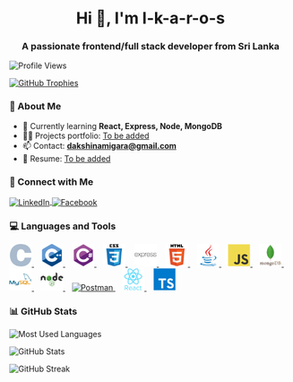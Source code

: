 <h1 align="center">Hi 👋, I'm I-k-a-r-o-s</h1>
<h3 align="center">A passionate frontend/full stack developer from Sri Lanka</h3>

<!-- Profile Views -->
<p align="left">
    <img src="https://komarev.com/ghpvc/?username=i-k-a-r-o-s&label=Profile%20views&color=0e75b6&style=flat" alt="Profile Views" />
</p>

<!-- GitHub Trophies -->
<p align="left">
    <a href="https://github.com/ryo-ma/github-profile-trophy">
        <img src="https://github-profile-trophy.vercel.app/?username=i-k-a-r-o-s&theme=darkhub&no-frame=true&margin-w=15" alt="GitHub Trophies" />
    </a>
</p>

### 🌟 About Me

- 🌱 Currently learning **React, Express, Node, MongoDB**
- 👨‍💻 Projects portfolio: [To be added][portfolio]
- 📫 Contact: **dakshinamigara@gmail.com**
- 📄 Resume: [To be added][resume]

### 🤝 Connect with Me

<p align="left">
    <a href="https://linkedin.com/in/dakshina-migara-679895281" target="_blank">
        <img align="center" src="https://raw.githubusercontent.com/rahuldkjain/github-profile-readme-generator/master/src/images/icons/Social/linked-in-alt.svg" alt="LinkedIn" height="30" width="40" />
    </a>
    <a href="https://www.facebook.com/dakshina.migara.1/" target="_blank">
        <img align="center" src="https://raw.githubusercontent.com/rahuldkjain/github-profile-readme-generator/master/src/images/icons/Social/facebook.svg" alt="Facebook" height="30" width="40" />
    </a>
</p>

### 💻 Languages and Tools

<p align="left">
    <a href="https://www.cprogramming.com/" target="_blank" rel="noreferrer">
        <img src="https://raw.githubusercontent.com/devicons/devicon/master/icons/c/c-original.svg" alt="C" width="40" height="40"/>
    </a>
    &nbsp;&nbsp;
    <a href="https://www.w3schools.com/cpp/" target="_blank" rel="noreferrer">
        <img src="https://raw.githubusercontent.com/devicons/devicon/master/icons/cplusplus/cplusplus-original.svg" alt="C++" width="40" height="40"/>
    </a>
    &nbsp;&nbsp;
    <a href="https://www.w3schools.com/cs/" target="_blank" rel="noreferrer">
        <img src="https://raw.githubusercontent.com/devicons/devicon/master/icons/csharp/csharp-original.svg" alt="C#" width="40" height="40"/>
    </a>
    &nbsp;&nbsp;
    <a href="https://www.w3schools.com/css/" target="_blank" rel="noreferrer">
        <img src="https://raw.githubusercontent.com/devicons/devicon/master/icons/css3/css3-original-wordmark.svg" alt="CSS3" width="40" height="40"/>
    </a>
    &nbsp;&nbsp;
    <a href="https://expressjs.com" target="_blank" rel="noreferrer">
        <img src="https://raw.githubusercontent.com/devicons/devicon/master/icons/express/express-original-wordmark.svg" alt="Express" width="40" height="40"/>
    </a>
    &nbsp;&nbsp;
    <a href="https://www.w3.org/html/" target="_blank" rel="noreferrer">
        <img src="https://raw.githubusercontent.com/devicons/devicon/master/icons/html5/html5-original-wordmark.svg" alt="HTML5" width="40" height="40"/>
    </a>
    &nbsp;&nbsp;
    <a href="https://www.java.com" target="_blank" rel="noreferrer">
        <img src="https://raw.githubusercontent.com/devicons/devicon/master/icons/java/java-original.svg" alt="Java" width="40" height="40"/>
    </a>
    &nbsp;&nbsp;
    <a href="https://developer.mozilla.org/en-US/docs/Web/JavaScript" target="_blank" rel="noreferrer">
        <img src="https://raw.githubusercontent.com/devicons/devicon/master/icons/javascript/javascript-original.svg" alt="JavaScript" width="40" height="40"/>
    </a>
    &nbsp;&nbsp;
    <a href="https://www.mongodb.com/" target="_blank" rel="noreferrer">
        <img src="https://raw.githubusercontent.com/devicons/devicon/master/icons/mongodb/mongodb-original-wordmark.svg" alt="MongoDB" width="40" height="40"/>
    </a>
    &nbsp;&nbsp;
    <a href="https://www.mysql.com/" target="_blank" rel="noreferrer">
        <img src="https://raw.githubusercontent.com/devicons/devicon/master/icons/mysql/mysql-original-wordmark.svg" alt="MySQL" width="40" height="40"/>
    </a>
    &nbsp;&nbsp;
    <a href="https://nodejs.org" target="_blank" rel="noreferrer">
        <img src="https://raw.githubusercontent.com/devicons/devicon/master/icons/nodejs/nodejs-original-wordmark.svg" alt="Node.js" width="40" height="40"/>
    </a>
    &nbsp;&nbsp;
    <a href="https://postman.com" target="_blank" rel="noreferrer">
        <img src="https://www.vectorlogo.zone/logos/getpostman/getpostman-icon.svg" alt="Postman" width="40" height="40"/>
    </a>
    &nbsp;&nbsp;
    <a href="https://reactjs.org/" target="_blank" rel="noreferrer">
        <img src="https://raw.githubusercontent.com/devicons/devicon/master/icons/react/react-original-wordmark.svg" alt="React" width="40" height="40"/>
    </a>
    &nbsp;&nbsp;
    <a href="https://www.typescriptlang.org/" target="_blank" rel="noreferrer">
        <img src="https://raw.githubusercontent.com/devicons/devicon/master/icons/typescript/typescript-original.svg" alt="TypeScript" width="40" height="40"/>
    </a>
</p>

### 📊 GitHub Stats

<p>
    <picture>
        <source 
            srcset="https://github-readme-stats.vercel.app/api/top-langs?username=i-k-a-r-o-s&show_icons=true&theme=dark&locale=en&layout=compact"
            media="(prefers-color-scheme: dark)"
        />
        <source
            srcset="https://github-readme-stats.vercel.app/api/top-langs?username=i-k-a-r-o-s&show_icons=true&theme=default&locale=en&layout=compact"
            media="(prefers-color-scheme: light), (prefers-color-scheme: no-preference)"
        />
        <img src="https://github-readme-stats.vercel.app/api/top-langs?username=i-k-a-r-o-s&show_icons=true&theme=default&locale=en&layout=compact" alt="Most Used Languages" />
    </picture>
</p>

<p>
    <picture>
        <source 
            srcset="https://github-readme-stats.vercel.app/api?username=i-k-a-r-o-s&show_icons=true&theme=dark&locale=en"
            media="(prefers-color-scheme: dark)"
        />
        <source
            srcset="https://github-readme-stats.vercel.app/api?username=i-k-a-r-o-s&show_icons=true&theme=default&locale=en"
            media="(prefers-color-scheme: light), (prefers-color-scheme: no-preference)"
        />
        <img src="https://github-readme-stats.vercel.app/api?username=i-k-a-r-o-s&show_icons=true&theme=default&locale=en" alt="GitHub Stats" />
    </picture>
</p>

<p>
    <picture>
        <source 
            srcset="https://github-readme-streak-stats.herokuapp.com/?user=i-k-a-r-o-s&theme=dark"
            media="(prefers-color-scheme: dark)"
        />
        <source
            srcset="https://github-readme-streak-stats.herokuapp.com/?user=i-k-a-r-o-s&theme=default"
            media="(prefers-color-scheme: light), (prefers-color-scheme: no-preference)"
        />
        <img src="https://github-readme-streak-stats.herokuapp.com/?user=i-k-a-r-o-s&theme=default" alt="GitHub Streak" />
    </picture>
</p>

<!-- Links -->
[portfolio]: #
[resume]: #
